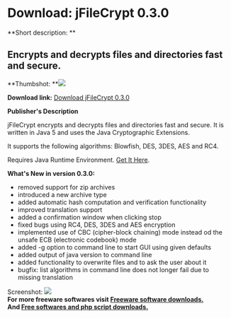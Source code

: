 # Download: jFileCrypt 0.3.0

**Short description: **

## Encrypts and decrypts files and directories fast and secure.

  
**Thumbshot: **![](http://www.freewarefiles.com/screenshot/jfilecrypt03_md.gif)   
  
**Download link:** [Download jFileCrypt 0.3.0](http://freesoftwares.boysofts.com/JFileCrypt_program_57820.html)  
  

**Publisher's Description**  
  

jFileCrypt encrypts and decrypts files and directories fast and secure. It is
written in Java 5 and uses the Java Cryptographic Extensions.

It supports the following algorithms: Blowfish, DES, 3DES, AES and RC4.

Requires Java Runtime Environment. [Get It
Here](http://www.java.com/en/download/manual.jsp).

**What's New in version 0.3.0:**

  * removed support for zip archives 
  * introduced a new archive type 
  * added automatic hash computation and verification functionality 
  * improved translation support 
  * added a confirmation window when clicking stop 
  * fixed bugs using RC4, DES, 3DES and AES encryption 
  * implemented use of CBC (cipher-block chaining) mode instead od the unsafe ECB (electronic codebook) mode 
  * added -g option to command line to start GUI using given defaults 
  * added output of java version to command line 
  * added functionality to overwrite files and to ask the user about it 
  * bugfix: list algorithms in command line does not longer fail due to missing translation 

  
  
Screenshot: ![](http://www.freewarefiles.com/screenshot/jfilecrypt03.gif)  
**For more freeware softwares visit [Freeware software downloads.](http://freesoftwares.boysofts.com/)**   
**And [Free softwares and php script downloads.](http://www.boysofts.com/)**

